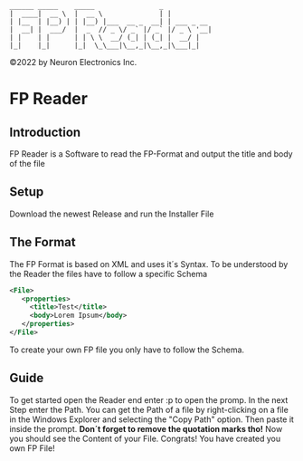 
    ______ _____    _____                _           
    |  ____|  __ \  |  __ \              | |          
    | |__  | |__) | | |__) |___  __ _  __| | ___ _ __ 
    |  __| |  ___/  |  _  // _ \/ _` |/ _` |/ _ \ '__|
    | |    | |      | | \ \  __/ (_| | (_| |  __/ |   
    |_|    |_|      |_|  \_\___|\__,_|\__,_|\___|_|                                                    
    
 ©2022 by Neuron Electronics Inc.
 
 # FP Reader
 
 ## Introduction
 
 FP Reader is a Software to read the FP-Format and output the title and body of the file
 
 ## Setup
 
 Download the newest Release and run the Installer File
 
 ## The Format
 
 The FP Format is based on XML and uses it´s Syntax. To be understood by the Reader the files have to follow a specific Schema
 ```XML
 <File>
    <properties>
      <title>Test</title>
      <body>Lorem Ipsum</body>
    </properties>
 </File>
 ```
 To create your own FP file you only have to follow the Schema.
 
 ## Guide
 
 To get started open the Reader end enter :p to open the promp. In the next Step enter the Path. 
 You can get the Path of a file by right-clicking on a file in the Windows Explorer and selecting the "Copy Path" option.
 Then paste it inside the prompt. **Don´t forget to remove the quotation marks tho!**
 Now you should see the Content of your File. Congrats! You have created you own FP File!

